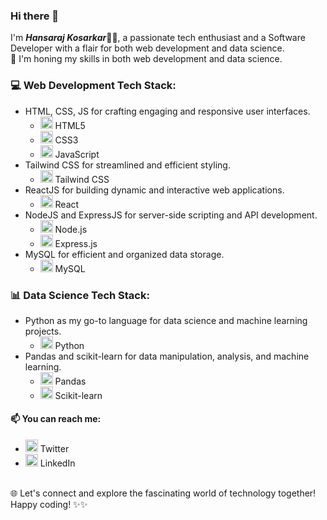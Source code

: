 ### Hi there 👋

<!--
**hanskosarkar/hanskosarkar** is a ✨ _special_ ✨ repository because its `README.md` (this file) appears on your GitHub profile.

Here are some ideas to get you started:

- 🔭 I’m currently working on ...
- 🌱 I’m currently learning ...
- 👯 I’m looking to collaborate on ...
- 🤔 I’m looking for help with ...
- 💬 Ask me about ...
- 📫 How to reach me: ...
- 😄 Pronouns: ...
- ⚡ Fun fact: ...
-->
I'm ***Hansaraj Kosarkar***🧑‍💻, a passionate tech enthusiast and a Software Developer with a flair for both web development and data science. <br/> 
🚀 I'm honing my skills in both web development and data science.

<!-- Web Development Tech Stack -->
### 💻 Web Development Tech Stack:
- HTML, CSS, JS for crafting engaging and responsive user interfaces.
  - <img src="https://img.icons8.com/color/48/000000/html-5.png" alt="HTML5" width="20"/> HTML5
  - <img src="https://img.icons8.com/color/48/000000/css3.png" alt="CSS3" width="20"/> CSS3
  - <img src="https://img.icons8.com/color/48/000000/javascript.png" alt="JavaScript" width="20"/> JavaScript
- Tailwind CSS for streamlined and efficient styling.
  - <img src="https://img.icons8.com/color/48/000000/tailwindcss.png" alt="Tailwind CSS" width="20"/> Tailwind CSS
- ReactJS for building dynamic and interactive web applications.
  - <img src="https://img.icons8.com/plasticine/48/000000/react.png" alt="React" width="20"/> React
- NodeJS and ExpressJS for server-side scripting and API development.
  - <img src="https://img.icons8.com/color/48/000000/nodejs.png" alt="Node.js" width="20"/> Node.js
  - <img src="https://img.icons8.com/color/48/000000/express.png" alt="Express.js" width="20"/> Express.js
- MySQL for efficient and organized data storage.
  - <img src="https://img.icons8.com/color/48/000000/mysql.png" alt="MySQL" width="20"/> MySQL

<!-- Data Science Tech Stack -->
### 📊 Data Science Tech Stack:
- Python as my go-to language for data science and machine learning projects.
  - <img src="https://img.icons8.com/color/48/000000/python.png" alt="Python" width="20"/> Python
- Pandas and scikit-learn for data manipulation, analysis, and machine learning.
  - <img src="https://img.icons8.com/color/48/000000/pandas.png" alt="Pandas" width="20"/> Pandas
  - <img src="https://img.icons8.com/color/48/000000/scikit-learn.png" alt="" width="20"/> Scikit-learn

#### 📫 You can reach me:
- [<img src="https://img.icons8.com/color/48/000000/twitter-circled.png" alt="Twitter" width="20"/>](https://twitter.com/Hanskosarkar) Twitter
- [<img src="https://img.icons8.com/color/48/000000/linkedin-circled.png" alt="LinkedIn" width="20"/>](https://www.linkedin.com/in/hansaraj-kosarkar) LinkedIn
  
<br/>
🌐 Let's connect and explore the fascinating world of technology together!
<br/>
Happy coding! ✨✨
